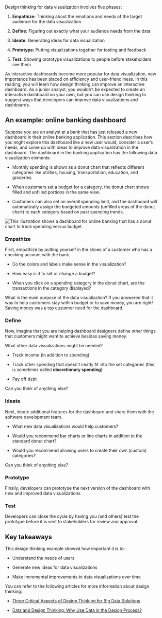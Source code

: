 
Design thinking for data visualization involves five phases:

1.  **Empathize:** Thinking about the emotions and needs of the target audience for the data visualization 
    
2.  **Define:** Figuring out exactly what your audience needs from the data
    
3.  **Ideate:** Generating ideas for data visualization
    
4.  **Prototype:** Putting visualizations together for testing and feedback
    
5.  **Test:** Showing prototype visualizations to people before stakeholders see them
    
As interactive dashboards become more popular for data visualization, new importance has been placed on efficiency and user-friendliness. In this reading, you will learn how design thinking can improve an interactive dashboard. As a junior analyst, you wouldn’t be expected to create an interactive dashboard on your own, but you can use design thinking to suggest ways that developers can improve data visualizations and dashboards.

## An example: online banking dashboard

Suppose you are an analyst at a bank that has just released a new dashboard in their online banking application. This section describes how you might explore this dashboard like a new user would, consider a user’s needs, and come up with ideas to improve data visualization in the dashboard. The dashboard in the banking application has the following data visualization elements:

-   Monthly spending is shown as a donut chart that reflects different categories like utilities, housing, transportation, education, and groceries. 
    
-   When customers set a budget for a category, the donut chart shows filled and unfilled portions in the same view.
    
-   Customers can also set an overall spending limit, and the dashboard will automatically assign the budgeted amounts (unfilled areas of the donut chart) to each category based on past spending trends.
    

![This illustration shows a dashboard for online banking that has a donut chart to track spending versus budget.](https://d3c33hcgiwev3.cloudfront.net/imageAssetProxy.v1/_0uqO8V9Tg-LqjvFfS4PcQ_844751ba1a91450fb012b628bc8dd853_Screen-Shot-2021-02-26-at-3.26.55-PM.png?expiry=1628812800000&hmac=0gFt04uetmfJ0RqE5r5zi5Za1pTVNDAmevVeIKUbhmA)

### **Empathize**

First, empathize by putting yourself in the shoes of a customer who has a checking account with the bank. 

-   Do the colors and labels make sense in the visualization? 
    
-   How easy is it to set or change a budget? 
    
-   When you click on a spending category in the donut chart, are the transactions in the category displayed?
    

What is the main purpose of the data visualization? If you answered that it was to help customers stay within budget or to save money, you are right! Saving money was a top customer need for the dashboard. 

### **Define**

Now, imagine that you are helping dashboard designers define other things that customers might want to achieve besides saving money.

What other data visualizations might be needed? 

-   Track income (in addition to spending)
    
-   Track other spending that doesn’t neatly fit into the set categories (this is sometimes called **discretionary spending**)
    
-   Pay off debt
    

Can you think of anything else?

### **Ideate**

Next, ideate additional features for the dashboard and share them with the software development team. 

-   What new data visualizations would help customers?
    
-   Would you recommend bar charts or line charts in addition to the standard donut chart?
    
-   Would you recommend allowing users to create their own (custom) categories?
    

Can you think of anything else?

### **Prototype**

Finally, developers can prototype the next version of the dashboard with new and improved data visualizations.

### **Test**

Developers can close the cycle by having you (and others) test the prototype before it is sent to stakeholders for review and approval.

## Key takeaways

This design thinking example showed how important it is to:

-   Understand the needs of users
    
-   Generate new ideas for data visualizations
    
-   Make incremental improvements to data visualizations over time
    

You can refer to the following articles for more information about design thinking:

-   [Three Critical Aspects of Design Thinking for Big Data Solutions](https://dataconomy.com/2019/05/three-critical-aspects-of-design-thinking-for-big-data-solutions/ "Three critical aspects of design thinking for big data solutions")
    

-   [Data and Design Thinking: Why Use Data in the Design Process?](https://www.enginess.io/insights/data-and-design-thinking "Data and design thinking: why use data in the design process")